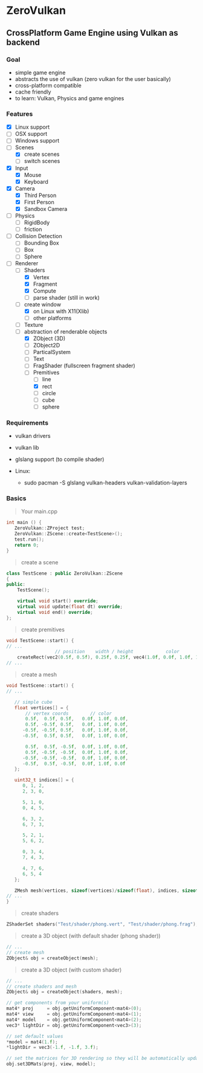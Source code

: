 # ZeroVulkan

## CrossPlatform Game Engine using Vulkan as backend

### Goal
* simple game engine
* abstracts the use of vulkan (zero vulkan for the user basically)
* cross-platform compatible
* cache friendly
* to learn: Vulkan, Physics and game engines

### Features
* [x] Linux support
* [ ] OSX support
* [ ] Windows support
* [ ] Scenes
  * [x] create scenes
  * [ ] switch scenes
* [x] Input
  * [x] Mouse
  * [x] Keyboard
* [x] Camera
  * [x] Third Person
  * [x] First Person
  * [x] Sandbox Camera
* [ ] Physics
  * [ ] RigidBody
  * [ ] friction
* [ ] Collision Detection
  * [ ] Bounding Box
  * [ ] Box
  * [ ] Sphere
* [ ] Renderer
  * [ ] Shaders
    * [x] Vertex
    * [x] Fragment
    * [x] Compute
    * [ ] parse shader (still in work)
  * [ ] create window
    * [x] on Linux with X11(Xlib)
    * [ ] other platforms
  * [ ] Texture
  * [ ] abstraction of renderable objects
    * [x] ZObject (3D)
    * [ ] ZObject2D
    * [ ] ParticalSystem
    * [ ] Text
    * [ ] FragShader (fullscreen fragment shader)
    * [ ] Premitives
      * [ ] line
      * [x] rect
      * [ ] circle
      * [ ] cube
      * [ ] sphere

### Requirements
* vulkan drivers
* vulkan lib
* glslang support (to compile shader)

* Linux:
  * sudo pacman -S glslang vulkan-headers vulkan-validation-layers

### Basics
> Your main.cpp
```cpp
int main () {
   ZeroVulkan::ZProject test;
   ZeroVulkan::ZScene::create<TestScene>();
   test.run();
   return 0;
}
```
> create a scene
```cpp
class TestScene : public ZeroVulkan::ZScene
{
public:
    TestScene();

    virtual void start() override;
    virtual void update(float dt) override;
    virtual void end() override;
};
```
> create premitives
```cpp
void TestScene::start() {
// ...
                  // position    width / height            color
    createRect(vec2(0.5f, 0.5f), 0.25f, 0.25f, vec4(1.0f, 0.0f, 1.0f, 1.0f));
// ...
```
> create a mesh
```cpp
void TestScene::start() {
// ...

   // simple cube
   float vertices[] = {
       // vertex coords        // color
       0.5f,  0.5f, 0.5f,   0.0f, 1.0f, 0.0f,
       0.5f, -0.5f, 0.5f,   0.0f, 1.0f, 0.0f,
      -0.5f, -0.5f, 0.5f,   0.0f, 1.0f, 0.0f,
      -0.5f,  0.5f, 0.5f,   0.0f, 1.0f, 0.0f,

       0.5f,  0.5f, -0.5f,  0.0f, 1.0f, 0.0f,
       0.5f, -0.5f, -0.5f,  0.0f, 1.0f, 0.0f,
      -0.5f, -0.5f, -0.5f,  0.0f, 1.0f, 0.0f,
      -0.5f,  0.5f, -0.5f,  0.0f, 1.0f, 0.0f
   };

   uint32_t indices[] = {
      0, 1, 2,
      2, 3, 0,

      5, 1, 0,
      0, 4, 5,

      6, 3, 2,
      6, 7, 3,

      5, 2, 1,
      5, 6, 2,

      0, 3, 4,
      7, 4, 3,

      4, 7, 6,
      6, 5, 4
   };

   ZMesh mesh(vertices, sizeof(vertices)/sizeof(float), indices, sizeof(indices)/sizeof(uint32_t));
// ...
}
```
> create shaders
```cpp
ZShaderSet shaders("Test/shader/phong.vert", "Test/shader/phong.frag");
```
> create a 3D object (with default shader (phong shader))
```cpp
// ...
// create mesh
ZObject& obj = createObject(mesh);
```
> create a 3D object (with custom shader)
```cpp
// ...
// create shaders and mesh
ZObject& obj = createObject(shaders, mesh);

// get components from your uniform(s)
mat4* proj     = obj.getUniformComponent<mat4>(0);
mat4* view     = obj.getUniformComponent<mat4>(1);
mat4* model    = obj.getUniformComponent<mat4>(2);
vec3* lightDir = obj.getUniformComponent<vec3>(3);

// set default values
*model = mat4(1.f);
*lightDir = vec3(-1.f, -1.f, 3.f);

// set the matrices for 3D rendering so they will be automatically updated
obj.set3DMats(proj, view, model);
```
